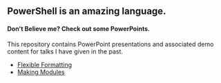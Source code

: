 ﻿## PowerShell is an amazing language.

#### Don't Believe me?  Check out some PowerPoints.


This repository contains PowerPoint presentations and associated demo content for talks I have given in the past.

* [Flexible Formatting](FlexibleFormatting)
* [Making Modules](MakingModules)
